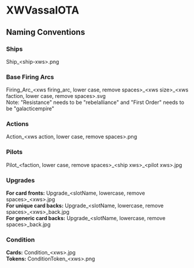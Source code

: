 # XWVassalOTA

<h2>Naming Conventions</h2>
<h3>Ships</h3>
Ship_&lt;ship-xws&gt;.png

<h3>Base Firing Arcs</h3>
Firing_Arc_&lt;xws firing_arc, lower case, remove spaces&gt;_&lt;xws size&gt;_&lt;xws faction, lower case, remove spaces&gt;.svg
<br>Note: "Resistance" needs to be "rebelalliance" and "First Order" needs to be "galacticempire"

<h3>Actions</h3>
Action_&lt;xws action, lower case, remove spaces&gt;.png

<h3>Pilots</h3>
Pilot_&lt;faction, lower case, remove spaces&gt;_&lt;ship xws&gt;_&lt;pilot xws&gt;.jpg

<h3>Upgrades</h3>
<b>For card fronts:</b> Upgrade_&lt;slotName, lowercase, remove spaces&gt;_&lt;xws&gt;.jpg
<br><b>For unique card backs:</b> Upgrade_&lt;slotName, lowercase, remove spaces&gt;_&lt;xws&gt;_back.jpg
<br><b>For generic card backs:</b> Upgrade_&lt;slotName, lowercase, remove spaces&gt;_back.jpg

<h3>Condition</h3>
<b>Cards:</b> Condition_&lt;xws&gt;.jpg
<br><b>Tokens:</b> ConditionToken_&lt;xws&gt;.png
